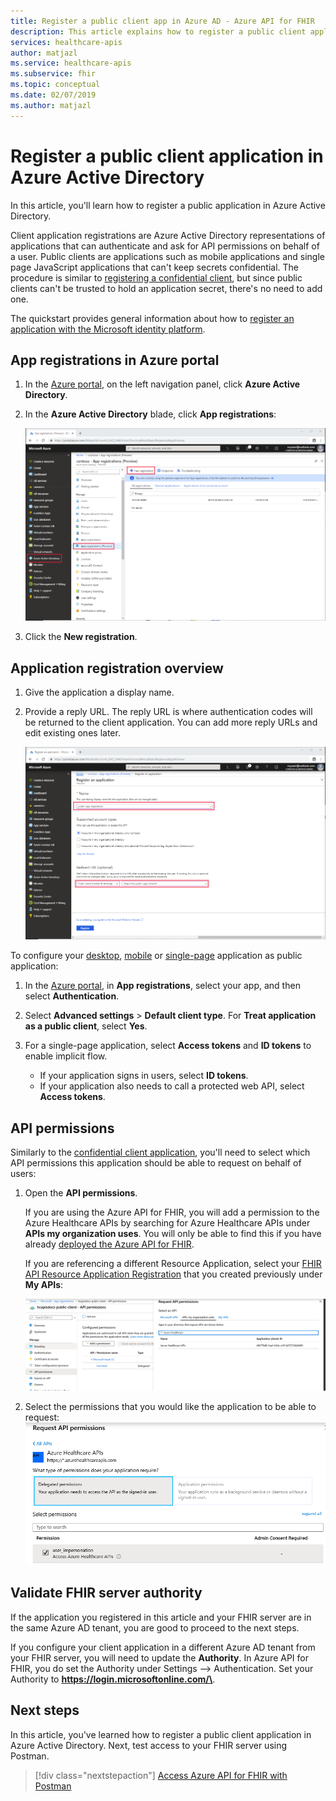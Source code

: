 ```yaml
---
title: Register a public client app in Azure AD - Azure API for FHIR
description: This article explains how to register a public client application in Azure Active Directory, in preparation for deploying FHIR API in Azure.
services: healthcare-apis
author: matjazl
ms.service: healthcare-apis
ms.subservice: fhir
ms.topic: conceptual
ms.date: 02/07/2019
ms.author: matjazl
---
```


# Register a public client application in Azure Active Directory

In this article, you'll learn how to register a public application in Azure Active Directory.  

Client application registrations are Azure Active Directory representations of applications that can authenticate and ask for API permissions on behalf of a user. Public clients are applications such as mobile applications and single page JavaScript applications that can't keep secrets confidential. The procedure is similar to [registering a confidential client](register-confidential-azure-ad-client-app.md), but since public clients can't be trusted to hold an application secret, there's no need to add one.

The quickstart provides general information about how to [register an application with the Microsoft identity platform](../active-directory/develop/quickstart-register-app.md).

## App registrations in Azure portal

1. In the [Azure portal](https://portal.azure.com), on the left navigation panel, click **Azure Active Directory**.

2. In the **Azure Active Directory** blade, click **App registrations**:

    ![Azure portal. New App Registration.](media/how-to-aad/portal-aad-new-app-registration.png)

3. Click the **New registration**.

## Application registration overview

1. Give the application a display name.

2. Provide a reply URL. The reply URL is where authentication codes will be returned to the client application. You can add more reply URLs and edit existing ones later.

    ![Azure portal. New public App Registration.](media/how-to-aad/portal-aad-register-new-app-registration-PUB-CLIENT-NAME.png)


To configure your [desktop](../active-directory/develop/scenario-desktop-app-registration.md), [mobile](../active-directory/develop/scenario-mobile-app-registration.md) or [single-page](../active-directory/develop/scenario-spa-app-registration.md) application as public application:

1. In the [Azure portal](https://portal.azure.com), in **App registrations**, select your app, and then select **Authentication**.

2. Select **Advanced settings** > **Default client type**. For **Treat application as a public client**, select **Yes**.

3. For a single-page application, select **Access tokens** and **ID tokens** to enable implicit flow.

   - If your application signs in users, select **ID tokens**.
   - If your application also needs to call a protected web API, select **Access tokens**.

## API permissions

Similarly to the [confidential client application](register-confidential-azure-ad-client-app.md), you'll need to select which API permissions this application should be able to request on behalf of users:

1. Open the **API permissions**.

    If you are using the Azure API for FHIR, you will add a permission to the Azure Healthcare APIs by searching for Azure Healthcare APIs under **APIs my organization uses**. You will only be able to find this if you have already [deployed the Azure API for FHIR](fhir-paas-powershell-quickstart.md).

    
    If you are referencing a different Resource Application, select your [FHIR API Resource Application Registration](register-resource-azure-ad-client-app.md) that you created previously under **My APIs**:

    ![Azure portal. New public API permissions - Azure API for FHIR Default](media/public-client-app/api-permissions.png)


2. Select the permissions that you would like the application to be able to request:
    ![Azure portal. App permissions](media/public-client-app/app-permissions.png)

## Validate FHIR server authority
If the application you registered in this article and your FHIR server are in the same Azure AD tenant, you are good to proceed to the next steps.

If you configure your client application in a different Azure AD tenant from your FHIR server, you will need to update the **Authority**. In Azure API for FHIR, you do set the Authority under Settings --> Authentication. Set your Authority to **https://login.microsoftonline.com/\<TENANT-ID>**.

## Next steps

In this article, you've learned how to register a public client application in Azure Active Directory. Next, test access to your FHIR server using Postman.
 
>[!div class="nextstepaction"]
>[Access Azure API for FHIR with Postman](access-fhir-postman-tutorial.md)